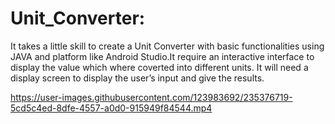 # Unit_Converter:
It takes a little skill to create a Unit Converter with basic functionalities using JAVA and platform like Android Studio.It require an interactive interface to display the value which where coverted into different units. It will need a display screen to display the user’s input and give the results.



https://user-images.githubusercontent.com/123983692/235376719-5cd5c4ed-8dfe-4557-a0d0-915949f84544.mp4





